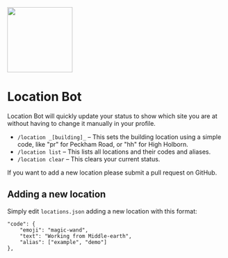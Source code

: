 <img src="https://github.com/ual-cci/location-bot/raw/main/_assets/location.png" height="150px" />

# Location Bot
Location Bot will quickly update your status to show which site you are at without having to change it manually in your profile.

- `/location _[building]_` – This sets the building location using a simple code, like "pr" for Peckham Road, or "hh" for High Holborn.
- `/location list` – This lists all locations and their codes and aliases.
- `/location clear` – This clears your current status.

If you want to add a new location please submit a pull request on GitHub.

## Adding a new location
Simply edit `locations.json` adding a new location with this format:

```
"code": {
	"emoji": "magic-wand",
	"text": "Working from Middle-earth",
	"alias": ["example", "demo"]
},
```